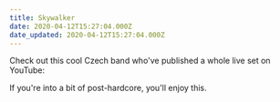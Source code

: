 ```yaml
---
title: Skywalker
date: 2020-04-12T15:27:04.000Z
date_updated: 2020-04-12T15:27:04.000Z
---
```


Check out this cool Czech band who've published a whole live set on YouTube:

If you're into a bit of post-hardcore, you'll enjoy this.
